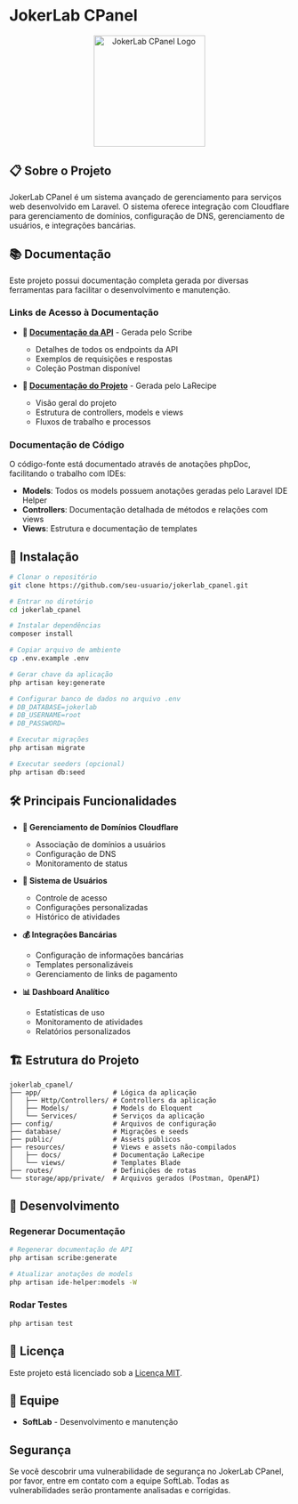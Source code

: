 # JokerLab CPanel

<p align="center">
  <img src="public/img/logo.png" alt="JokerLab CPanel Logo" width="200">
</p>

## 📋 Sobre o Projeto

JokerLab CPanel é um sistema avançado de gerenciamento para serviços web desenvolvido em Laravel. O sistema oferece integração com Cloudflare para gerenciamento de domínios, configuração de DNS, gerenciamento de usuários, e integrações bancárias.

## 📚 Documentação

Este projeto possui documentação completa gerada por diversas ferramentas para facilitar o desenvolvimento e manutenção.

### Links de Acesso à Documentação

- **📘 [Documentação da API](http://localhost/docs)** - Gerada pelo Scribe
  - Detalhes de todos os endpoints da API
  - Exemplos de requisições e respostas
  - Coleção Postman disponível

- **📗 [Documentação do Projeto](http://localhost/docs/1.0)** - Gerada pelo LaRecipe
  - Visão geral do projeto
  - Estrutura de controllers, models e views
  - Fluxos de trabalho e processos
  
### Documentação de Código

O código-fonte está documentado através de anotações phpDoc, facilitando o trabalho com IDEs:

- **Models**: Todos os models possuem anotações geradas pelo Laravel IDE Helper
- **Controllers**: Documentação detalhada de métodos e relações com views
- **Views**: Estrutura e documentação de templates

## 🚀 Instalação

```bash
# Clonar o repositório
git clone https://github.com/seu-usuario/jokerlab_cpanel.git

# Entrar no diretório
cd jokerlab_cpanel

# Instalar dependências
composer install

# Copiar arquivo de ambiente
cp .env.example .env

# Gerar chave da aplicação
php artisan key:generate

# Configurar banco de dados no arquivo .env
# DB_DATABASE=jokerlab
# DB_USERNAME=root
# DB_PASSWORD=

# Executar migrações
php artisan migrate

# Executar seeders (opcional)
php artisan db:seed
```

## 🛠️ Principais Funcionalidades

- **🔄 Gerenciamento de Domínios Cloudflare**
  - Associação de domínios a usuários
  - Configuração de DNS
  - Monitoramento de status

- **👥 Sistema de Usuários**
  - Controle de acesso
  - Configurações personalizadas
  - Histórico de atividades

- **💰 Integrações Bancárias**
  - Configuração de informações bancárias
  - Templates personalizáveis
  - Gerenciamento de links de pagamento

- **📊 Dashboard Analítico**
  - Estatísticas de uso
  - Monitoramento de atividades
  - Relatórios personalizados

## 🏗️ Estrutura do Projeto

```
jokerlab_cpanel/
├── app/                  # Lógica da aplicação
│   ├── Http/Controllers/ # Controllers da aplicação
│   ├── Models/           # Models do Eloquent
│   └── Services/         # Serviços da aplicação
├── config/               # Arquivos de configuração
├── database/             # Migrações e seeds
├── public/               # Assets públicos
├── resources/            # Views e assets não-compilados
│   ├── docs/             # Documentação LaRecipe
│   └── views/            # Templates Blade
├── routes/               # Definições de rotas
└── storage/app/private/  # Arquivos gerados (Postman, OpenAPI)
```

## 🧪 Desenvolvimento

### Regenerar Documentação

```bash
# Regenerar documentação de API
php artisan scribe:generate

# Atualizar anotações de models
php artisan ide-helper:models -W
```

### Rodar Testes

```bash
php artisan test
```

## 📄 Licença

Este projeto está licenciado sob a [Licença MIT](LICENSE).

## 👥 Equipe

- **SoftLab** - Desenvolvimento e manutenção

## Segurança

Se você descobrir uma vulnerabilidade de segurança no JokerLab CPanel, por favor, entre em contato com a equipe SoftLab. Todas as vulnerabilidades serão prontamente analisadas e corrigidas.